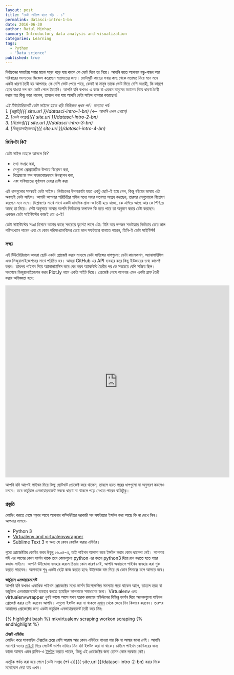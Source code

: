 ```yaml
---
layout: post
title: "ডেটা সাইন্সে হাতে খড়ি - ১"
permalink: datasci-intro-1-bn
date: 2016-06-30
author: Ratul Minhaz
summary: Introductory data analysis and visualization
categories: Learning
tags:
  - Python
  - "Data science"
published: true
---
```


নির্বাচনের সময়টায় সবার মাঝে সাড়া পড়ে যায় কাকে কে ভোট দিবে তা নিয়ে। আপনি হয়ত আপনার বন্ধু-বান্ধব আর পরিবারের সদস্যদের জিজ্ঞেস করেছেন মতামতের জন্য। মোটামুটি কাছের সবার কাছ থেকে মতামত নিয়ে মনে মনে একটা ধারণা তৈরী হয় আপনার: কে বেশি ভোট পেতে পারে, কেনই বা মানুষ তাকে ভোট দিতে বেশি আগ্রহী, কি কারণে হেরে যাওয়া দল কম ভোট পেলে ইত্যাদি। আপনি যদি কখনও এ কাজ বা এরকম মানুষের মতামত নিয়ে ধারণা তৈরী করার মত কিছু করে থাকেন, তাহলে বলা যায় আপনি ডেটা সাইন্স ব্যবহার করেছেন!

*এই টিউটোরিয়ালটি ডেটা সাইন্সে হাতে খড়ি সিরিজের প্রথম পর্ব। অন্যান্য পর্ব:*<br>
*1. [প্রস্তুতি]({{ site.url }}/datasci-intro-1-bn) (<-- আপনি এখন এখানে)*<br>
*2. [ডেটা সংগ্রহ]({{ site.url }}/datasci-intro-2-bn)*<br>
*3. [বিশ্লেষণ]({{ site.url }}/datasci-intro-3-bn)*<br>
*4. [ভিজুয়ালাইজেশন]({{ site.url }}/datasci-intro-4-bn)*<br>


### জিনিশটা কি?

ডেটা সাইন্স তাহলে আসলে কি? 

- তথ্য সংগ্রহ করা, 
- সেগুলো প্রোগ্রামেটিক উপায়ে বিশ্লেষণ করা, 
- বিশ্লেষণের ফল সহজবোদ্ধভাবে উপস্থাপন করা, 
- এবং ভবিষ্যতের পূর্বাভাষ দেবার চেষ্টা করা

এই ধাপগুলোর সমন্বয়ই ডেটা সাইন্স। নির্বাচনের উদাহরণটা হয়ত একটু ছোট-ই হয়ে গেল, কিন্তু বইয়ের ভাষায় এটা অবশ্যই ডেটা সাইন্স। আপনি আপনার পরিচিতির গন্ডির মধ্যে সবার মতামত সংগ্রহ করছেন, তারপর সেগুলোকে বিশ্লেষণ করছেন মনে মনে। বিশ্লেষণের সাথে সাথে একটা মানসিক গ্রাফ-ও তৈরী হয়ে যাচ্ছে, কে এগিয়ে আছে আর কে পিছিয়ে আছে তা নিয়ে। সেটা অনুসারে আবার আপনি নির্বাচনের ফলাফল কি হতে পারে তা অনুমাণ করার চেষ্টা করছেন। একজন ডেটা সাইন্টিস্টের কাজই তো এ-ই!

ডেটা সাইন্টিস্টের সংঙা হিসাবে আমার কাছে সবচেয়ে যুতসই লাগে এটা: যিনি আর দশজন সফটয়্যার নির্মাতার চেয়ে ভাল পরিসংখ্যান পারেন এবং যে কোন পরিসংখ্যানবিদের চেয়ে ভাল সফটয়্যার বানাতে পারেন, তিনি-ই ডেটা সাইন্টিস্ট!


### লক্ষ্য

এই টিউটোরিয়ালে আমরা ছোট একটা প্রোজেক্ট করার মাধ্যমে ডেটা সাইন্সের ধাপগুলো: ডেটা কালেকশন, অ্যানালাইসিস এবং ভিজুয়ালাইজেশনের সাথে পরিচিত হব। আমরা GitHub এর API ব্যবহার করে কিছু ইউজারের তথ্য কালেক্ট করব। তারপর পাইথন দিয়ে অ্যানালাইসিস করে বের করব অ্যাকাউন্ট তৈরীর পর কে সবচেয়ে বেশি সক্রিয় ছিল। সবশেষে ভিজুয়ালাইজেশন করব Plot.ly নামে একটা সাইট দিয়ে। প্রোজেক্ট শেষে আপনার এমন একটা গ্রাফ তৈরী করার অভিজ্ঞতা হবে: 

<iframe width="700" height="600" frameborder="0" scrolling="no" src="https://plot.ly/~mnzr/14.embed"></iframe>

আপনি যদি আগেই পাইথন দিয়ে কিছু ছোটখাট প্রোজেক্ট করে থাকেন, তাহলে হয়ত পরের ধাপগুলো না অনুসরণ করলেও চলবে। তবে ভার্চুয়াল এনভায়ারনমেন্ট সম্বন্ধে ধারণা না থাকলে পড়ে দেখতে পারেন বাকিটুকু।


### প্রস্তুতি

কোডিং করতে নেমে পড়ার আগে আপনার কম্পিউটারে দরকারি সব সফটয়্যার ইন্সটল করা আছে কি না দেখে নিন। আপনার লাগবে-
- Python 3
- [Virtualenv and virtualenvwrapper](http://docs.python-guide.org/en/latest/dev/virtualenvs/)
- Sublime Text 3 বা অন্য যে কোন কোডিং করার এডিটর।

পুরো প্রোজেক্টটার কোডিং করব উবুন্তু ১৬.০৪-এ, তাই পাইথন আলাদা করে ইন্সটল করার কোন ঝামেলা নেই। আপনার যদি এর আগের কোন ভার্শন থাকে তবে কোডগুলো python এর বদলে python3 দিয়ে রান করতে হতে পারে কমান্ড লাইনে। আপনি উইন্ডোজ ব্যবহার করলে চিন্তার কোন কারণ নেই, আপনি অনায়াসে পাইথন ব্যবহার করা শুরু করতে পারবেন। আপনাকে শুধু একটা ছোট্ট কাজ করতে হবে: উইন্ডোজ বাদ দিয়ে যে কোন লিনাক্সে চলে আসতে হবে।

__ভার্চুয়াল এনভায়ারনমেন্ট__<br>
আপনি যদি কখনও একাধিক পাইথন প্রোজেক্টের মধ্যে ভার্শন ডিপেন্ডেন্সির সমস্যায় পড়ে থাকেন আগে, তাহলে হয়ত বা ভার্চুয়াল এনভায়ারনমেন্ট ব্যবহার করতে হয়েছিল আপনাকে সমাধানের জন্য। Virtualenv এবং virtualenvwrapper খুবই কাজে আসে যখন হরেক রকমের মডিউলের বিভিন্ন ভার্শন দিয়ে অনেকগুলো পাইথন প্রোজেক্ট করার চেষ্টা করবেন আপনি। এগুলো ইন্সটল করা না থাকলে [এখান](http://docs.python-guide.org/en/latest/dev/virtualenvs/) থেকে জেনে নিন কিভাবে করবেন। তারপর আমাদের প্রোজেক্টের জন্য একটা ভার্চুয়াল এনভায়ারনমেন্ট তৈরী করে নিন:

{% highlight bash %}
mkvirtualenv scraping
workon scraping
{% endhighlight %}

__টেক্সট এডিটর__<br>
কোডিং করে সাবলাইম টেক্সটের চেয়ে বেশি আরাম আর কোন এডিটরে পাওয়া যায় কি না আমার জানা নেই। আপনি সরাসরি ওদের [সাইটে](https://www.sublimetext.com/3
) গিয়ে লেটেস্ট ভার্শন নামিয়ে নিন যদি ইন্সটল করা না থাকে। চাইলে পাইথন কোডিংয়ের জন্য কাজে আসবে এমন প্লাগিন-ও [ইন্সটল](https://dbader.org/blog/setting-up-sublime-text-for-python-development) করতে পারেন, কিন্তু এই প্রোজেক্টের জন্য তেমন কোন দরকার নেই।

এতটুক পর্যন্ত করা হয়ে গেলে [ডেটা সংগ্রহ (পর্ব ২)]({{ site.url }}/datasci-intro-2-bn) করার দিকে মনোযোগ দেয়া যায় এখন।
